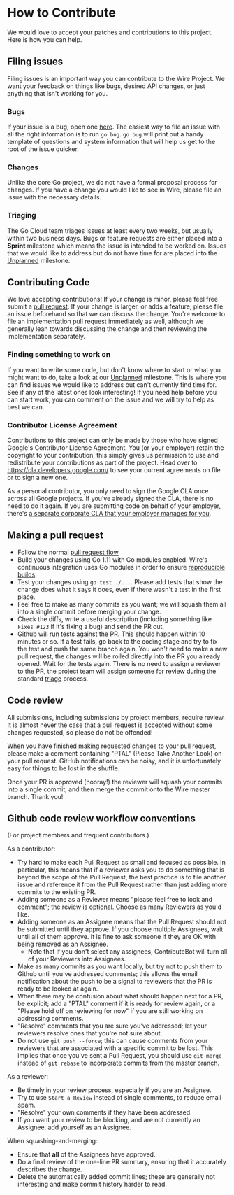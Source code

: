 # How to Contribute

We would love to accept your patches and contributions to this project. Here is
how you can help.

## Filing issues

Filing issues is an important way you can contribute to the Wire Project. We
want your feedback on things like bugs, desired API changes, or just anything
that isn't working for you.

### Bugs

If your issue is a bug, open one
[here](https://github.com/google/wire/issues/new). The easiest way to file an
issue with all the right information is to run `go bug`. `go bug` will print out
a handy template of questions and system information that will help us get to
the root of the issue quicker.

### Changes

Unlike the core Go project, we do not have a formal proposal process for
changes. If you have a change you would like to see in Wire, please file an
issue with the necessary details.

### Triaging

The Go Cloud team triages issues at least every two weeks, but usually within
two business days. Bugs or feature requests are either placed into a **Sprint**
milestone which means the issue is intended to be worked on. Issues that we
would like to address but do not have time for are placed into the [Unplanned][]
milestone.

[Unplanned]: https://github.com/google/wire/milestone/1

## Contributing Code

We love accepting contributions! If your change is minor, please feel free
submit a [pull request](https://help.github.com/articles/about-pull-requests/).
If your change is larger, or adds a feature, please file an issue beforehand so
that we can discuss the change. You're welcome to file an implementation pull
request immediately as well, although we generally lean towards discussing the
change and then reviewing the implementation separately.

### Finding something to work on

If you want to write some code, but don't know where to start or what you might
want to do, take a look at our [Unplanned][] milestone. This is where you can
find issues we would like to address but can't currently find time for. See if
any of the latest ones look interesting! If you need help before you can start
work, you can comment on the issue and we will try to help as best we can.

### Contributor License Agreement

Contributions to this project can only be made by those who have signed Google's
Contributor License Agreement. You (or your employer) retain the copyright to
your contribution, this simply gives us permission to use and redistribute your
contributions as part of the project. Head over to
<https://cla.developers.google.com/> to see your current agreements on file or
to sign a new one.

As a personal contributor, you only need to sign the Google CLA once across all
Google projects. If you've already signed the CLA, there is no need to do it
again. If you are submitting code on behalf of your employer, there's
[a separate corporate CLA that your employer manages for you](https://opensource.google.com/docs/cla/#external-contributors).

## Making a pull request

*   Follow the normal
    [pull request flow](https://help.github.com/articles/creating-a-pull-request/)
*   Build your changes using Go 1.11 with Go modules enabled. Wire's continuous
    integration uses Go modules in order to ensure
    [reproducible builds](https://research.swtch.com/vgo-repro).
*   Test your changes using `go test ./...`. Please add tests that show the
    change does what it says it does, even if there wasn't a test in the first
    place.
*   Feel free to make as many commits as you want; we will squash them all into
    a single commit before merging your change.
*   Check the diffs, write a useful description (including something like
    `Fixes #123` if it's fixing a bug) and send the PR out.
*   Github will run tests against the PR. This should
    happen within 10 minutes or so. If a test fails, go back to the coding stage
    and try to fix the test and push the same branch again. You won't need to
    make a new pull request, the changes will be rolled directly into the PR you
    already opened. Wait for the tests again. There is no need to assign a reviewer
    to the PR, the project team will assign someone for review during the
    standard [triage](#triaging) process.

## Code review

All submissions, including submissions by project members, require review. It is
almost never the case that a pull request is accepted without some changes
requested, so please do not be offended!

When you have finished making requested changes to your pull request, please
make a comment containing "PTAL" (Please Take Another Look) on your pull
request. GitHub notifications can be noisy, and it is unfortunately easy for
things to be lost in the shuffle.

Once your PR is approved (hooray!) the reviewer will squash your commits into a
single commit, and then merge the commit onto the Wire master branch. Thank you!

## Github code review workflow conventions

(For project members and frequent contributors.)

As a contributor:

-   Try hard to make each Pull Request as small and focused as possible. In
    particular, this means that if a reviewer asks you to do something that is
    beyond the scope of the Pull Request, the best practice is to file another
    issue and reference it from the Pull Request rather than just adding more
    commits to the existing PR.
-   Adding someone as a Reviewer means "please feel free to look and comment";
    the review is optional. Choose as many Reviewers as you'd like.
-   Adding someone as an Assignee means that the Pull Request should not be
    submitted until they approve. If you choose multiple Assignees, wait until
    all of them approve. It is fine to ask someone if they are OK with being
    removed as an Assignee.
    -   Note that if you don't select any assignees, ContributeBot will turn all
        of your Reviewers into Assignees.
-   Make as many commits as you want locally, but try not to push them to Github
    until you've addressed comments; this allows the email notification about
    the push to be a signal to reviewers that the PR is ready to be looked at
    again.
-   When there may be confusion about what should happen next for a PR, be
    explicit; add a "PTAL" comment if it is ready for review again, or a "Please
    hold off on reviewing for now" if you are still working on addressing
    comments.
-   "Resolve" comments that you are sure you've addressed; let your reviewers
    resolve ones that you're not sure about.
-   Do not use `git push --force`; this can cause comments from your reviewers
    that are associated with a specific commit to be lost. This implies that
    once you've sent a Pull Request, you should use `git merge` instead of `git
    rebase` to incorporate commits from the master branch.

As a reviewer:

-   Be timely in your review process, especially if you are an Assignee.
-   Try to use `Start a Review` instead of single comments, to reduce email
    spam.
-   "Resolve" your own comments if they have been addressed.
-   If you want your review to be blocking, and are not currently an Assignee,
    add yourself as an Assignee.

When squashing-and-merging:

-   Ensure that **all** of the Assignees have approved.
-   Do a final review of the one-line PR summary, ensuring that it accurately
    describes the change.
-   Delete the automatically added commit lines; these are generally not
    interesting and make commit history harder to read.
